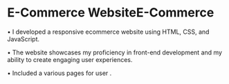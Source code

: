 # E-Commerce WebsiteE-Commerce 

• I developed a responsive ecommerce website using HTML, CSS, and JavaScript.

• The website showcases my proficiency in front-end development and my ability to create engaging user experiences.

• Included a various pages for user .

